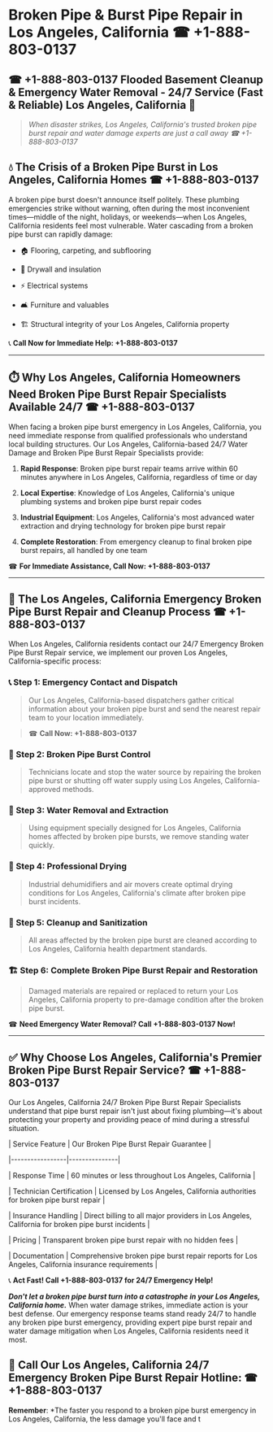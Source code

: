 # Broken Pipe & Burst Pipe Repair in Los Angeles, California ☎ +1-888-803-0137  
## ☎ +1-888-803-0137 Flooded Basement Cleanup & Emergency Water Removal - 24/7 Service (Fast & Reliable) Los Angeles, California 🚨  

> *When disaster strikes, Los Angeles, California's trusted broken pipe burst repair and water damage experts are just a call away ☎ +1-888-803-0137*  

## 💧 The Crisis of a Broken Pipe Burst in Los Angeles, California Homes ☎ +1-888-803-0137  

A broken pipe burst doesn't announce itself politely. These plumbing emergencies strike without warning, often during the most inconvenient times—middle of the night, holidays, or weekends—when Los Angeles, California residents feel most vulnerable. Water cascading from a broken pipe burst can rapidly damage:  

* 🏠 Flooring, carpeting, and subflooring  
* 🧱 Drywall and insulation  
* ⚡ Electrical systems  
* 🛋️ Furniture and valuables  
* 🏗️ Structural integrity of your Los Angeles, California property  

📞 **Call Now for Immediate Help: +1-888-803-0137**  

---  

## ⏱️ Why Los Angeles, California Homeowners Need Broken Pipe Burst Repair Specialists Available 24/7 ☎ +1-888-803-0137  

When facing a broken pipe burst emergency in Los Angeles, California, you need immediate response from qualified professionals who understand local building structures. Our Los Angeles, California-based 24/7 Water Damage and Broken Pipe Burst Repair Specialists provide:  

1. **Rapid Response**: Broken pipe burst repair teams arrive within 60 minutes anywhere in Los Angeles, California, regardless of time or day  
2. **Local Expertise**: Knowledge of Los Angeles, California's unique plumbing systems and broken pipe burst repair codes  
3. **Industrial Equipment**: Los Angeles, California's most advanced water extraction and drying technology for broken pipe burst repair  
4. **Complete Restoration**: From emergency cleanup to final broken pipe burst repairs, all handled by one team  

☎ **For Immediate Assistance, Call Now: +1-888-803-0137**  

---  

## 🔧 The Los Angeles, California Emergency Broken Pipe Burst Repair and Cleanup Process ☎ +1-888-803-0137  

When Los Angeles, California residents contact our 24/7 Emergency Broken Pipe Burst Repair service, we implement our proven Los Angeles, California-specific process:  

### 📞 Step 1: Emergency Contact and Dispatch  
> Our Los Angeles, California-based dispatchers gather critical information about your broken pipe burst and send the nearest repair team to your location immediately.  
> ☎ **Call Now: +1-888-803-0137**  

### 🚿 Step 2: Broken Pipe Burst Control  
> Technicians locate and stop the water source by repairing the broken pipe burst or shutting off water supply using Los Angeles, California-approved methods.  

### 🌊 Step 3: Water Removal and Extraction  
> Using equipment specially designed for Los Angeles, California homes affected by broken pipe bursts, we remove standing water quickly.  

### 💨 Step 4: Professional Drying  
> Industrial dehumidifiers and air movers create optimal drying conditions for Los Angeles, California's climate after broken pipe burst incidents.  

### 🧼 Step 5: Cleanup and Sanitization  
> All areas affected by the broken pipe burst are cleaned according to Los Angeles, California health department standards.  

### 🏗️ Step 6: Complete Broken Pipe Burst Repair and Restoration  
> Damaged materials are repaired or replaced to return your Los Angeles, California property to pre-damage condition after the broken pipe burst.  

☎ **Need Emergency Water Removal? Call +1-888-803-0137 Now!**  

---  

## ✅ Why Choose Los Angeles, California's Premier Broken Pipe Burst Repair Service? ☎ +1-888-803-0137  

Our Los Angeles, California 24/7 Broken Pipe Burst Repair Specialists understand that pipe burst repair isn't just about fixing plumbing—it's about protecting your property and providing peace of mind during a stressful situation.  

| Service Feature | Our Broken Pipe Burst Repair Guarantee |  
|-----------------|---------------|  
| Response Time | 60 minutes or less throughout Los Angeles, California |  
| Technician Certification | Licensed by Los Angeles, California authorities for broken pipe burst repair |  
| Insurance Handling | Direct billing to all major providers in Los Angeles, California for broken pipe burst incidents |  
| Pricing | Transparent broken pipe burst repair with no hidden fees |  
| Documentation | Comprehensive broken pipe burst repair reports for Los Angeles, California insurance requirements |  

📞 **Act Fast! Call +1-888-803-0137 for 24/7 Emergency Help!**  

***Don't let a broken pipe burst turn into a catastrophe in your Los Angeles, California home.*** When water damage strikes, immediate action is your best defense. Our emergency response teams stand ready 24/7 to handle any broken pipe burst emergency, providing expert pipe burst repair and water damage mitigation when Los Angeles, California residents need it most.  

## 📱 Call Our Los Angeles, California 24/7 Emergency Broken Pipe Burst Repair Hotline: ☎ +1-888-803-0137  

**Remember**: *The faster you respond to a broken pipe burst emergency in Los Angeles, California, the less damage you'll face and t
